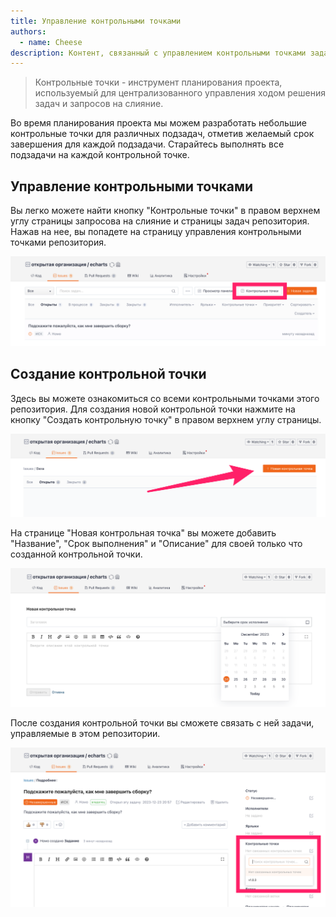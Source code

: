 ```yaml
---
title: Управление контрольными точками
authors:
  - name: Cheese
description: Контент, связанный с управлением контрольными точками задач
---
```


> Контрольные точки - инструмент планирования проекта, используемый для централизованного управления ходом решения задач и запросов на слияние.

Во время планирования проекта мы можем разработать небольшие контрольные точки для различных подзадач, отметив желаемый срок завершения для каждой подзадачи. Старайтесь выполнять все подзадачи на каждой контрольной точке.

## Управление контрольными точками

Вы легко можете найти кнопку "Контрольные точки" в правом верхнем углу страницы запросова на слияние и страницы задач репозитория. Нажав на нее, вы попадете на страницу управления контрольными точками репозитория.

![](milestone.assets/image.png)

## Создание контрольной точки

Здесь вы можете ознакомиться со всеми контрольными точками этого репозитория. Для создания новой контрольной точки нажмите на кнопку "Создать контрольную точку" в правом верхнем углу страницы.

![](milestone.assets/image-1.png)

На странице "Новая контрольная точка" вы можете добавить "Название", "Срок выполнения" и "Описание" для своей только что созданной контрольной точки.

![](milestone.assets/image-2.png)

После создания контрольной точки вы сможете связать с ней задачи, управляемые в этом репозитории.

![](milestone.assets/image-3.png)